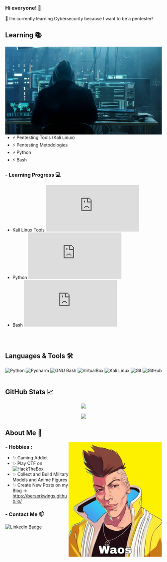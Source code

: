 ### Hi everyone! 👋
🌱 I’m currently learning Cybersecurity because I want to be a pentester!

## Learning 📚
<img hight="450" width="550" alt="JPG" align="right" src="https://github.com/BerserkWings/BerserkWings/blob/main/assets/Hackerxd.jpg">

- ⚡ Pentesting Tools (Kali Linux)
- ⚡ Pentesting Metodologies
- ⚡ Python
- ⚡ Bash

### - Learning Progress :computer: 
- Kali Linux Tools ![Kali Linux Tools Learning Progress](http://www.yarntomato.com/percentbarmaker/button.php?barPosition=40&leftFill=068EF1 "Kali Linux Tools Learning Progress")
- Python ![Python Learning Progress](http://www.yarntomato.com/percentbarmaker/button.php?barPosition=35&leftFill=068EF1 "Python Learning Progress")
- Bash ![Bash Learning Progress](http://www.yarntomato.com/percentbarmaker/button.php?barPosition=30&leftFill=068EF1 "Bash Learning Progress")
</br>
</br>

## Languages & Tools 🛠️
![Python](https://img.shields.io/badge/-Python-068EF1?style=square&logo=python&labelColor=068EF1&logoColor=FFFFFF)
![Pycharm](https://img.shields.io/badge/-Pycharm-46AB14?style=square&logo=pycharm&labelColor=46AB14&logoColor=000000)
![GNU Bash](https://img.shields.io/badge/-Bash-000000?style=square&logo=gnubash&labelColor=000000&logoColor=FFFFFF)
![VirtualBox](https://img.shields.io/badge/-Virtual_Box-1A1AE5?style=square&logo=virtualbox&labelColor=1A1AE5&logoColor=FFFFFF)
![Kali Linux](https://img.shields.io/badge/-Kali_Linux-5DADE2?style=square&logo=kalilinux&labelColor=5DADE2&logoColor=17388B)
![Git](https://img.shields.io/badge/-Git-FFFFFF?style=square&logo=git&labelColor=FFFFFF)
![GitHub](https://img.shields.io/badge/-GitHub-9130C6?style=square&logo=github&labelColor=9130C6&logoColor=FFFFFF)
</br>
</br>

## GitHub Stats 📈
<p align="center" >  
  <a href="https://github.com/anuraghazra/github-readme-stats"> 
<img  src="https://github-readme-stats.vercel.app/api?username=berserkwings&show_icons=true&theme=radical"/> 
  </a>
  </p>
<p align="center" >
  <a href="https://github.com/BerserkWings">
  <img src="https://github-readme-stats.vercel.app/api/top-langs/?username=BerserkWings&theme=radical&show_icons=true"/>
  </a>
  </p>

## About Me 💬
<img hight="200" width="300" alt="JPG" align="right" src="https://github.com/BerserkWings/BerserkWings/blob/main/assets/Waos.jpg">

### - Hobbies : 
- ✨ Gaming Addict
- ✨ Play CTF on ![HackTheBox](https://img.shields.io/badge/HackTheBox-000000?style=plastic&logo=hackthebox&labelColor=000000)
- ✨ Collect and Build Military Models and Anime Figures
- ✨ Create New Posts on my Blog -> https://berserkwings.github.io/

### - Contact Me 📫
[![Linkedin Badge](https://img.shields.io/badge/-Linkedin-blue?style=flat&logo=Linkedin&logoColor=white&link=https://www.linkedin.com/in/vyanei-salazar-cruz-912464224/)](https://www.linkedin.com/in/vyanei-salazar-cruz-912464224/)


<!-- Temas que no use pero que pueden servir xd
<img src="https://img.shields.io/badge/-Python%20-%23068EF1.svg?style=for-the-badge&logo=python&logoColor=FFFFFF">
 <p align="center" >  
  <a href="https://github.com/anuraghazra/github-readme-stats"> 
<img  src="https://github-readme-stats.vercel.app/api?username=berserkwings&show_icons=true&title_color=03fc90&icon_color=03fc90&text_color=03fc90&bg_color=002b19"/>
  </a>
  </p>
-->
